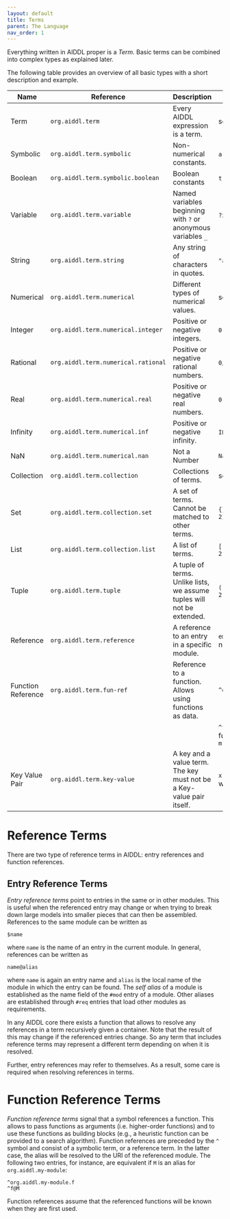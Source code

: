 ```yaml
---
layout: default
title: Terms
parent: The Language
nav_order: 1
---
```


Everything written in AIDDL proper is a *Term*. Basic terms can be combined into
complex types as explained later.

The following table provides an overview of all basic types with a short
description and example.

| Name               | Reference                           | Description                                                            | Examples                                        |
|--------------------|-------------------------------------|------------------------------------------------------------------------|-------------------------------------------------|
| Term               | `org.aiddl.term`                    | Every AIDDL expression is a term.                                      | see below                                       |
| Symbolic           | `org.aiddl.term.symbolic`           | Non-numerical constants.                                               | `a` `e1` `+` `#integer`                         |
| Boolean            | `org.aiddl.term.symbolic.boolean`   | Boolean constants                                                      | `true`  `false`                                 |
| Variable           | `org.aiddl.term.variable`           | Named variables beginning with `?` or anonymous variables `_`          | `?x` `?e1` `_`                                  |
| String             | `org.aiddl.term.string`             | Any string of characters in quotes.                                    | `"a"` `"abc"` `"1 2 3"`                         |
| Numerical          | `org.aiddl.term.numerical`          | Different types of numerical values.                                   | see below                                       |
| Integer            | `org.aiddl.term.numerical.integer`  | Positive or negative integers.                                         | `0` `-3` `11`                                   |
| Rational           | `org.aiddl.term.numerical.rational` | Positive or negative rational numbers.                                 | `0/1` `-1/3` `110/13`                           |
| Real               | `org.aiddl.term.numerical.real`     | Positive or negative real numbers.                                     | `0.0` `-1.3` `1.1`                              |
| Infinity           | `org.aiddl.term.numerical.inf`      | Positive or negative infinity.                                         | `INF` `+INF` `-INF`                             |
| NaN                | `org.aiddl.term.numerical.nan`      | Not a Number                                                           | `NaN`                                           |
| Collection         | `org.aiddl.term.collection`         | Collections of terms.                                                  | see below                                       |
| Set                | `org.aiddl.term.collection.set`     | A set of terms. Cannot be matched to other terms.                      | `{}` `{e1 e2 e3}` `{1 1 2}`                     |
| List               | `org.aiddl.term.collection.list`    | A list of terms.                                                       | `[]` `[e1 e2 e3]` `[1 1 2]`                     |
| Tuple              | `org.aiddl.term.tuple`              | A tuple of terms. Unlike lists, we assume tuples will not be extended. | `()` `(e1 e2 e3)` `(1 1 2)`                     |
| Reference          | `org.aiddl.term.reference`          | A reference to an entry in a specific module.                          | `e@m` references entry named `e` in module `m`  |
| Function Reference | `org.aiddl.term.fun-ref`            | Reference to a function. Allows using functions as data.               | `^org.aiddl.eval.add`                           |
|                    |                                     |                                                                        | `^f@m` references function `f` in module `m`    |
| Key Value Pair     | `org.aiddl.term.key-value`          | A key and a value term. The key must not be a Key-value pair itself.   | `x:10` symbolic key `x` with integer value `10` |



# Reference Terms

There are two type of reference terms in AIDDL: entry references and function
references.

## Entry Reference Terms

*Entry reference terms* point to entries in the same or in other modules.  This
is useful when the referenced entry may change or when trying to break down
large models into smaller pieces that can then be assembled.  References to the
same module can be written as

    $name

where `name` is the name of an entry in the current module.  In general,
references can be written as

    name@alias

where `name` is again an entry name and `alias` is the local name of the module
in which the entry can be found. The *self alias* of a module is established as
the name field of the `#mod` entry of a module. Other aliases are established
through `#req` entries that load other modules as requirements.

In any AIDDL core there exists a function that allows to resolve any references
in a term recursively given a container. Note that the result of this may change
if the referenced entries change. So any term that includes reference terms may
represent a different term depending on when it is resolved. 

Further, entry references may refer to themselves. As a result, some care is
required when resolving references in terms.

# Function Reference Terms
 
*Function reference terms* signal that a symbol references a function.  This
allows to pass functions as arguments (i.e. higher-order functions) and to use
these functions as building blocks (e.g., a heuristic function can be provided
to a search algorithm).  Function references are preceded by the
`^` symbol and consist of a symbolic term, or a
reference term. In the latter case, the alias will be resolved to the URI of the
referenced module. The following two entries, for instance, are equivalent if
`M` is an alias for `org.aiddl.my-module`:


    ^org.aiddl.my-module.f
    ^f@M

Function references assume that the referenced functions will be known when they
are first used.
